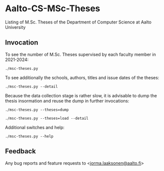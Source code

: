 # Aalto-CS-MSc-Theses

Listing of M.Sc. Theses of the Department of Computer Science at Aalto University 

## Invocation

To see the number of M.Sc. Theses supervised by each faculty member in 2021-2024:
```
./msc-theses.py
```

To see additionally the schools, authors, titles and issue dates of the theses:
```
./msc-theses.py --detail
```

Because the data collection stage is rather slow, it is advisable to dump the
thesis insormation and reuse the dump in further invocations:

```
./msc-theses.py --theses=dump
```
```
./msc-theses.py --theses=load --detail
```
Additional switches and help:

```
./msc-theses.py --help
```

## Feedback

Any bug reports and feature requests to <<jorma.laaksonen@aalto.fi>>

